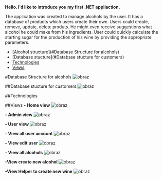 **Hello. I'd like to introduce you my first .NET appliaction.**

The application was created to manage alcohols by the user. It has a database of products which users create their own. 
Users could create, remove, update, delete produts.
He might even receive suggestions what alcohol he could make from his ingredients.
User could quickly calculate the starting sugar for the production of his wine by providing the appropriate parameters.

- [Alcohol structure](#Database Structure for alcohols)
- [Database stucture](#Database stucture for customers)
- [Technologies](#Technologies)
- [Views](#views)

#Database Structure for alcohols
![obraz](https://github.com/SuchMateusz/WebAppMVC/assets/103280699/3884c7a4-8d87-4308-a13b-1b0481cbf420)

##Database stucture for customers
![obraz](https://github.com/SuchMateusz/WebAppMVC/assets/103280699/cb15ed3a-52bc-4e91-a4c6-cbf859873d27)

##Technologies


##Views
**- Home view**
  ![obraz](https://github.com/SuchMateusz/WebAppMVC/assets/103280699/71fb5f7b-3a2c-417f-b3f6-e340af7a1175)

**- Admin view**
![obraz](https://github.com/SuchMateusz/WebAppMVC/assets/103280699/c735daa3-a953-4228-9c47-53a27f8109b8)

**- User view**
  ![obraz](https://github.com/SuchMateusz/WebAppMVC/assets/103280699/0a8e8554-cfad-4b7d-894f-7f16c87973db)

**- View all user account**
 ![obraz](https://github.com/SuchMateusz/WebAppMVC/assets/103280699/af96f2e8-5d08-41ec-8176-7a84044c921e)

**- View edit user**
  ![obraz](https://github.com/SuchMateusz/WebAppMVC/assets/103280699/000d50d7-a94f-4bf0-a3a3-77093bf9ed5b)

**- View all alcohols**
![obraz](https://github.com/SuchMateusz/WebAppMVC/assets/103280699/ca55acb3-de83-4ba2-9c72-936058ddc052)

**-View create new alcohol**
![obraz](https://github.com/SuchMateusz/WebAppMVC/assets/103280699/1a81fe91-a8a5-4f74-8ee1-3a727c8ba16a)

**-View Helper to  create new wine**
![obraz](https://github.com/SuchMateusz/WebAppMVC/assets/103280699/a8735c8f-6241-4f9c-8c13-a25b5d5bc62c)

